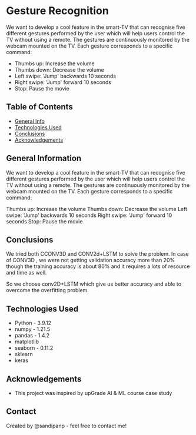# Gesture Recognition
We want to develop a cool feature in the smart-TV that can recognise five different gestures performed by the user which will help users control the TV without using a remote.
The gestures are continuously monitored by the webcam mounted on the TV. Each gesture corresponds to a specific command:

* Thumbs up:  Increase the volume
* Thumbs down: Decrease the volume
* Left swipe: 'Jump' backwards 10 seconds
* Right swipe: 'Jump' forward 10 seconds  
* Stop: Pause the movie
 


## Table of Contents
* [General Info](#general-information)
* [Technologies Used](#technologies-used)
* [Conclusions](#conclusions)
* [Acknowledgements](#acknowledgements)

<!-- You can include any other section that is pertinent to your problem -->

## General Information
We want to develop a cool feature in the smart-TV that can recognise five different gestures performed by the user which will help users control the TV without using a remote. The gestures are continuously monitored by the webcam mounted on the TV. Each gesture corresponds to a specific command:

Thumbs up: Increase the volume
Thumbs down: Decrease the volume
Left swipe: 'Jump' backwards 10 seconds
Right swipe: 'Jump' forward 10 seconds
Stop: Pause the movie

<!-- You don't have to answer all the questions - just the ones relevant to your project. -->

## Conclusions
We tried both CCONV3D and CONV2d+LSTM to solve the problem. In case of CONV3D , we were not getting validation accuracy more than 20% though the training accuracy is about 80% and it requires a lots of resource and time as well.

So we choose conv2D+LSTM which give us better accuracy and able to overcome the overfitting problem.
<!-- You don't have to answer all the questions - just the ones relevant to your project. -->


## Technologies Used
- Python - 3.9.12
- numpy - 1.21.5
- pandas - 1.4.2
- matplotlib
- seaborn - 0.11.2
- sklearn
- keras

<!-- As the libraries versions keep on changing, it is recommended to mention the version of library used in this project -->

## Acknowledgements
- This project was inspired by upGrade AI & ML course case study

## Contact
Created by @sandipanp - feel free to contact me!


<!-- Optional -->
<!-- ## License -->
<!-- This project is open source and available under the [... License](). -->

<!-- You don't have to include all sections - just the one's relevant to your project -->
